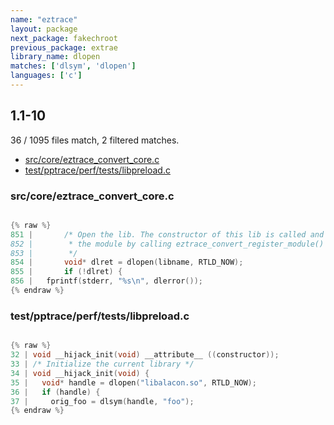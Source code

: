 ```yaml
---
name: "eztrace"
layout: package
next_package: fakechroot
previous_package: extrae
library_name: dlopen
matches: ['dlsym', 'dlopen']
languages: ['c']
---
```

## 1.1-10
36 / 1095 files match, 2 filtered matches.

 - [src/core/eztrace_convert_core.c](#srccoreeztrace_convert_corec)
 - [test/pptrace/perf/tests/libpreload.c](#testpptraceperftestslibpreloadc)

### src/core/eztrace_convert_core.c

```c

{% raw %}
851 |       /* Open the lib. The constructor of this lib is called and should register
852 |        * the module by calling eztrace_convert_register_module()
853 |        */
854 |       void* dlret = dlopen(libname, RTLD_NOW);
855 |       if (!dlret) {
856 | 	fprintf(stderr, "%s\n", dlerror());
{% endraw %}

```
### test/pptrace/perf/tests/libpreload.c

```c

{% raw %}
32 | void __hijack_init(void) __attribute__ ((constructor));
33 | /* Initialize the current library */
34 | void __hijack_init(void) {
35 |   void* handle = dlopen("libalacon.so", RTLD_NOW);
36 |   if (handle) {
37 |     orig_foo = dlsym(handle, "foo");
{% endraw %}

```